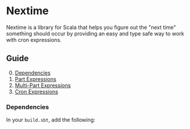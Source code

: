 # Nextime

Nextime is a library for Scala that helps you figure out the "next time" something should occur by providing an easy and
type safe way to work with cron expressions.

## Guide

  0. [Dependencies](#dependencies)
  0. [Part Expressions](#part-expressions)
  0. [Multi-Part Expressions](#multi-part-expressions)
  0. [Cron Expressions](#cron-expressions)
  
### Dependencies

In your `build.sbt`, add the following:

